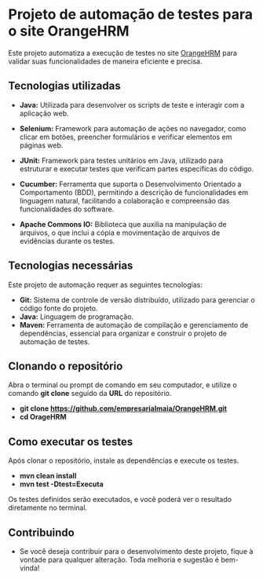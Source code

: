 # Projeto de automação de testes para o site OrangeHRM

Este projeto automatiza a execução de testes no site [OrangeHRM](https://opensource-demo.orangehrmlive.com/web/index.php/auth/login) para validar suas funcionalidades de maneira eficiente e precisa.

## Tecnologias utilizadas

- **Java:** Utilizada para desenvolver os scripts de teste e interagir com a aplicação web.

- **Selenium:** Framework para automação de ações no navegador, como clicar em botões, preencher formulários e verificar elementos em páginas web.

- **JUnit:** Framework para testes unitários em Java, utilizado para estruturar e executar testes que verificam partes específicas do código.

- **Cucumber:** Ferramenta que suporta o Desenvolvimento Orientado a Comportamento (BDD), permitindo a descrição de funcionalidades em linguagem natural, facilitando a colaboração e compreensão das funcionalidades do software.

- **Apache Commons IO:** Biblioteca que auxilia na manipulação de arquivos, o que inclui a cópia e movimentação de arquivos de evidências durante os testes.

## Tecnologias necessárias

Este projeto de automação requer as seguintes tecnologias:

- **Git:** Sistema de controle de versão distribuído, utilizado para gerenciar o código fonte do projeto.
- **Java:** Linguagem de programação.
- **Maven:** Ferramenta de automação de compilação e gerenciamento de dependências, essencial para organizar e construir o projeto de automação de testes.

## Clonando o repositório


Abra o terminal ou prompt de comando em seu computador, e utilize o comando **git clone** seguido da **URL** do repositório. 

- **git clone https://github.com/empresarialmaia/OrangeHRM.git**
- **cd OrageHRM** 

## Como executar os testes

Após clonar o repositório, instale as dependências e execute os testes.

- **mvn clean install**
- **mvn test -Dtest=Executa**

Os testes definidos serão executados, e você poderá ver o resultado diretamente no terminal.

## Contribuindo

- Se você deseja contribuir para o desenvolvimento deste projeto, fique à vontade para qualquer alteração. Toda melhoria e sugestão é bem-vinda!


